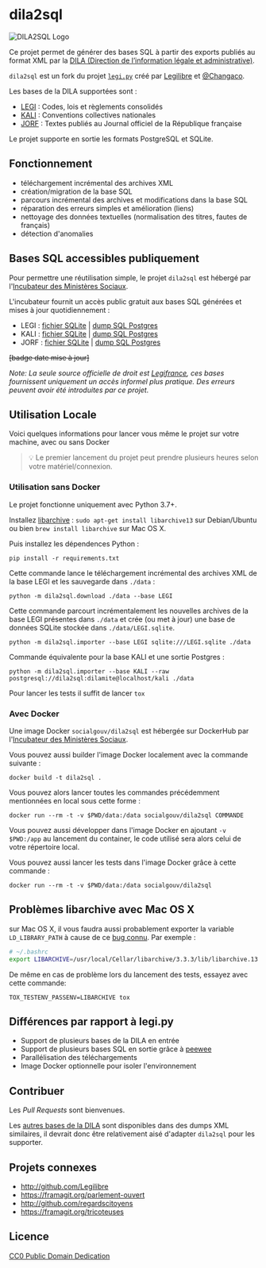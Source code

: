 # dila2sql

![DILA2SQL Logo](https://i.imgur.com/wS0w4lO.png)

Ce projet permet de générer des bases SQL à partir des exports publiés au format XML par la [DILA (Direction de l’information légale et administrative)][dila].

`dila2sql` est un fork du projet [`legi.py`][legi.py] créé par [Legilibre][legilibre] et [@Changaco][changaco].

Les bases de la DILA supportées sont :
- [LEGI][legi-data] : Codes, lois et règlements consolidés
- [KALI][kali-data] : Conventions collectives nationales
- [JORF][jorf-data] : Textes publiés au Journal officiel de la République française

Le projet supporte en sortie les formats PostgreSQL et SQLite.

## Fonctionnement

- téléchargement incrémental des archives XML
- création/migration de la base SQL
- parcours incrémental des archives et modifications dans la base SQL
- réparation des erreurs simples et amélioration (liens)
- nettoyage des données textuelles (normalisation des titres, fautes de français)
- détection d'anomalies

## Bases SQL accessibles publiquement

Pour permettre une réutilisation simple, le projet `dila2sql` est hébergé par l'[Incubateur des Ministères Sociaux][incubateur].

L'incubateur fournit un accès public gratuit aux bases SQL générées et mises à jour quotidiennement :

- LEGI : [fichier SQLite][legi-sqlite] | [dump SQL Postgres][legi-postgres]
- KALI : [fichier SQLite][kali-sqlite] | [dump SQL Postgres][kali-postgres]
- JORF : [fichier SQLite][jorf-sqlite] | [dump SQL Postgres][jorf-postgres]

~~[badge date mise à jour]~~

*Note: La seule source officielle de droit est [Legifrance][legifrance], ces bases fournissent uniquement un accès informel plus pratique.*
*Des erreurs peuvent avoir été introduites par ce projet.*

## Utilisation Locale

Voici quelques informations pour lancer vous même le projet sur votre machine, avec ou sans Docker

> 💡 Le premier lancement du projet peut prendre plusieurs heures selon votre matériel/connexion.

### Utilisation sans Docker

Le projet fonctionne uniquement avec Python 3.7+.

Installez [libarchive][libarchive] : `sudo apt-get install libarchive13` sur Debian/Ubuntu ou bien `brew install libarchive` sur Mac OS X.

Puis installez les dépendences Python :

    pip install -r requirements.txt

Cette commande lance le téléchargement incrémental des archives XML de la base LEGI et les sauvegarde dans `./data` :

    python -m dila2sql.download ./data --base LEGI

Cette commande parcourt incrémentalement les nouvelles archives de la base LEGI présentes dans `./data` et crée (ou met à jour) une base de données SQLite stockée dans `./data/LEGI.sqlite`.

    python -m dila2sql.importer --base LEGI sqlite:///LEGI.sqlite ./data

Commande équivalente pour la base KALI et une sortie Postgres :

    python -m dila2sql.importer --base KALI --raw postgresql://dila2sql:dilamite@localhost/kali ./data

Pour lancer les tests il suffit de lancer `tox`

### Avec Docker

Une image Docker `socialgouv/dila2sql` est hébergée sur DockerHub par l'[Incubateur des Ministères Sociaux][incubateur].

Vous pouvez aussi builder l'image Docker localement avec la commande suivante :

    docker build -t dila2sql .

Vous pouvez alors lancer toutes les commandes précédemment mentionnées en local sous cette forme :

    docker run --rm -t -v $PWD/data:/data socialgouv/dila2sql COMMANDE

Vous pouvez aussi développer dans l'image Docker en ajoutant `-v $PWD:/app` au lancement du container, le code utilisé sera alors celui de votre répertoire local.

Vous pouvez aussi lancer les tests dans l'image Docker grâce à cette commande :

    docker run --rm -t -v $PWD/data:/data socialgouv/dila2sql

## Problèmes libarchive avec Mac OS X

sur Mac OS X, il vous faudra aussi probablement exporter la variable `LD_LIBRARY_PATH` à cause de ce [bug connu][libarchive-bug].
Par exemple :

```sh
# ~/.bashrc
export LIBARCHIVE=/usr/local/Cellar/libarchive/3.3.3/lib/libarchive.13.dylib
```

De même en cas de problème lors du lancement des tests, essayez avec cette commande:

    TOX_TESTENV_PASSENV=LIBARCHIVE tox

## Différences par rapport à legi.py

- Support de plusieurs bases de la DILA en entrée
- Support de plusieurs bases SQL en sortie grâce à [peewee](http://docs.peewee-orm.com/en/latest/)
- Parallélisation des téléchargements
- Image Docker optionnelle pour isoler l'environnement

## Contribuer

Les _Pull Requests_ sont bienvenues.

Les [autres bases de la DILA][dila-bases] sont disponibles dans des dumps XML similaires, il devrait donc être relativement aisé d'adapter `dila2sql` pour les supporter.

## Projets connexes

- http://github.com/Legilibre
- https://framagit.org/parlement-ouvert
- http://github.com/regardscitoyens
- https://framagit.org/tricoteuses

## Licence

[CC0 Public Domain Dedication](http://creativecommons.org/publicdomain/zero/1.0/)

[dila]: http://www.dila.premier-ministre.gouv.fr/
[legi.py]: https://github.com/Legilibre/legi.py/
[legilibre]: https://github.com/Legilibre
[changaco]: https://github.com/Changaco
[legi-data]: https://www.data.gouv.fr/fr/datasets/legi-codes-lois-et-reglements-consolides/
[kali-data]: https://www.data.gouv.fr/fr/datasets/kali-conventions-collectives-nationales/
[jorf-data]: https://www.data.gouv.fr/fr/datasets/jorf-les-donnees-de-l-edition-lois-et-decrets-du-journal-officiel/
[incubateur]: https://github.com/socialgouv
[legi-sqlite]: https://dila2sql.num.social.gouv.fr/exports/sqlite/LEGI.sqlite
[legi-postgres]: https://dila2sql.num.social.gouv.fr/exports/postgres/LEGI.sql
[kali-sqlite]: https://dila2sql.num.social.gouv.fr/exports/sqlite/KALI.sqlite
[kali-postgres]: https://dila2sql.num.social.gouv.fr/exports/postgres/KALI.sql
[jorf-sqlite]: https://dila2sql.num.social.gouv.fr/exports/sqlite/JORF.sqlite
[jorf-postgres]: https://dila2sql.num.social.gouv.fr/exports/postgres/JORF.sql
[legifrance]: https://www.legifrance.gouv.fr/
[libarchive]: http://libarchive.org/
[libarchive-bug]: https://github.com/dsoprea/PyEasyArchive#notes
[dila-bases]: https://www.dila.premier-ministre.gouv.fr/repertoire-des-informations-publiques/les-donnees-juridiques
